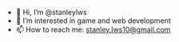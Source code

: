 - 👋 Hi, I’m @stanleylws
- 👀 I’m interested in game and web development
- 📫 How to reach me: stanley.lws10@gmail.com

<!---
stanleylws/stanleylws is a ✨ special ✨ repository because its `README.md` (this file) appears on your GitHub profile.
You can click the Preview link to take a look at your changes.
--->

